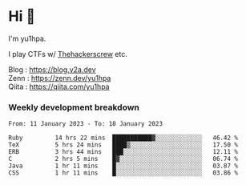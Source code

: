 # Hi 👋

I'm yu1hpa.

I play CTFs w/ [Thehackerscrew](https://www.thehackerscrew.team/) etc.

Blog : https://blog.y2a.dev  
Zenn : https://zenn.dev/yu1hpa  
Qiita : https://qiita.com/yu1hpa  

### Weekly development breakdown

<!--START_SECTION:waka-->

```text
From: 11 January 2023 - To: 18 January 2023

Ruby         14 hrs 22 mins  ███████████▓░░░░░░░░░░░░░   46.42 %
TeX          5 hrs 24 mins   ████▒░░░░░░░░░░░░░░░░░░░░   17.50 %
ERB          3 hrs 44 mins   ███░░░░░░░░░░░░░░░░░░░░░░   12.11 %
C            2 hrs 5 mins    █▓░░░░░░░░░░░░░░░░░░░░░░░   06.74 %
Java         1 hr 11 mins    █░░░░░░░░░░░░░░░░░░░░░░░░   03.87 %
CSS          1 hr 11 mins    █░░░░░░░░░░░░░░░░░░░░░░░░   03.86 %
```

<!--END_SECTION:waka-->

